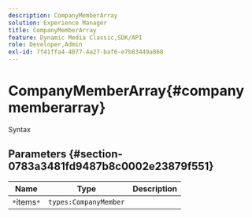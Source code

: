 ```yaml
---
description: CompanyMemberArray
solution: Experience Manager
title: CompanyMemberArray
feature: Dynamic Media Classic,SDK/API
role: Developer,Admin
exl-id: 7f41ffa4-4077-4a27-baf6-e7b83449a868
---
```

# CompanyMemberArray{#companymemberarray}

 Syntax 

## Parameters {#section-0783a3481fd9487b8c0002e23879f551}

|  Name  | Type  | Description  |
|---|---|---|
|  `*`items`*`  | `types:CompanyMember`  | |
